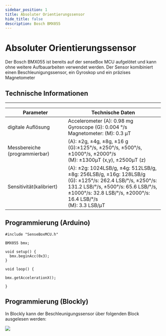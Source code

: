 ```yaml
---
sidebar_position: 1
title: Absoluter Orientierungssensor
hide_title: false
description: Bosch BMX055
---
```

# Absoluter Orientierungssensor

Der Bosch BMX055 ist bereits auf der senseBox MCU aufgelötet und kann ohne weitere Aufbauarbeiten verwendet werden. Der Sensor komibiniert einen Beschleunigungssensor, ein Gyroskop und ein präzises Magnetometer

## Technische Informationen

____________________________________________________________________
| Parameter | Technische Daten |
| --- | --- | 
|digitale Auflösung|Accelerometer (A): 0.98 mg <br/> Gyroscope (G): 0.004 °/s <br/> Magnetometer: (M): 0.3 μT |
| Messbereiche (programmierbar) |(A): ±2g, ±4g, ±8g, ±16 g <br/> (G):±125°/s, ±250°/s, ±500°/s, ±1000°/s, ±2000°/s <br/> (M): ±1300μT (x,y), ±2500μT (z) |
| Sensitivität(kalibriert)|  (A): ±2g: 1024LSB/g, ±4g: 512LSB/g, ±8g: 256LSB/g, ±16g: 128LSB/g <br/> (G): ±125°/s: 262.4 LSB/°/s, ±250°/s: 131.2 LSB/°/s, ±500°/s: 65.6 LSB/°/s, ±1000°/s: 32.8 LSB/°/s, ±2000°/s: 16.4 LSB/°/s <br/> (M): 3.3 LSB/μT |


<!-- | Parameter | Technische Daten |
| ------- | -------- |
| digitale Auflösung | Accelerometer (A): 0.98 mg Gyroscope (G): 0.004 °/s  Magnetometer: (M): 0.3 μT|
| Messbereiche (programmierbar) | (A): ±2g, ±4g, ±8g, ±16 g <br> (G):±125°/s, ±250°/s, ±500°/s, ±1000°/s, ±2000°/s <br> (M): ±1300μT (x,y), ±2500μT (z) |
| Sensitivität (kalibriert) | (A): ±2g: 1024LSB/g, ±4g: 512LSB/g, ±8g: 256LSB/g, ±16g: 128LSB/g, <br> (G): ±125°/s: 262.4 LSB/°/s, ±250°/s: 131.2 LSB/°/s, ±500°/s: 65.6 LSB/°/s, ±1000°/s: 32.8 LSB/°/s, ±2000°/s: 16.4 LSB/°/s <br> (M): 3.3 LSB/μT | -->


## Programmierung (Arduino)


```arduino
#include "SenseBoxMCU.h"

BMX055 bmx;

void setup() {
  bmx.beginAcc(0x3);
}

void loop() {

bmx.getAccelerationX();

}
```
## Programmierung (Blockly)

In Blockly kann der Beschleunigungssensor über folgenden Block ausgelesen werden:

![](/img/hardware-bilder/absolut-gps/bmx-block.svg)
